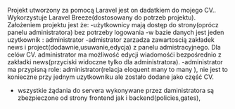 Projekt utworzony za pomocą  Laravel jest on dadatkiem do mojego CV..
Wykorzystuje Laravel Breeze(dostosowany do potrzeb projektu).
Założeniem projektu jest że: 
-użytkownicy mają dostęp do strony(oprócz panelu administratora) bez potrzeby logowania
-w bazie danych jest jeden uzytkownik : administrator
-admistrator zarzadza zawartoscią zakładek
news i project(dodawnie,usuwanie,edycja) z panelu admistracyjnego.
Dla celów CV. administrator ma możliwość  edycji wiadomośći bezpośrednio z zakładki news(przyciski widoczne tylko dla administratora).
-administrator ma przypisną role: administrator(relacja eloquent many to many ),
nie jest to konieczne przy jednym uzytkowniku ale zostało dodane jako część CV.
- wszystkie żądania do servera wykonywane przez daministratora są zbezpieczone od strony frontend jak i backend(policies,gates),
